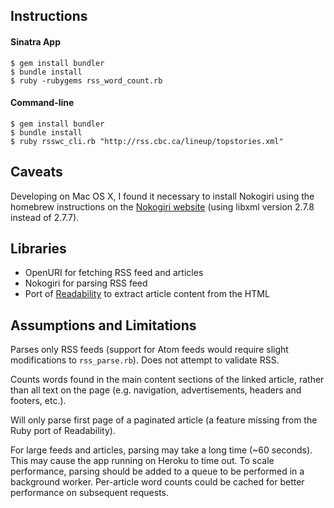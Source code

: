 ## Instructions

#### Sinatra App

    $ gem install bundler
    $ bundle install
    $ ruby -rubygems rss_word_count.rb

#### Command-line

    $ gem install bundler
    $ bundle install
    $ ruby rsswc_cli.rb "http://rss.cbc.ca/lineup/topstories.xml"


## Caveats

Developing on Mac OS X, I found it necessary to install Nokogiri using the homebrew instructions on the [Nokogiri website](http://nokogiri.org/tutorials/installing_nokogiri.html) (using libxml version 2.7.8 instead of 2.7.7).

## Libraries

- OpenURI for fetching RSS feed and articles
- Nokogiri for parsing RSS feed
- Port of [Readability](http://code.google.com/p/arc90labs-readability/) to extract article content from the HTML 

## Assumptions and Limitations

Parses only RSS feeds (support for Atom feeds would require slight modifications to `rss_parse.rb`). Does not attempt to validate RSS.

Counts words found in the main content sections of the linked article, rather than all text on the page (e.g. navigation, advertisements, headers and footers, etc.).

Will only parse first page of a paginated article (a feature missing from the Ruby port of Readability).

For large feeds and articles, parsing may take a long time (~60 seconds). This may cause the app running on Heroku to time out. To scale performance, parsing should be added to a queue to be performed in a background worker. Per-article word counts could be cached for better performance on subsequent requests.
